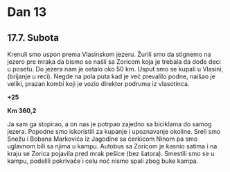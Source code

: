 # Dan 13

## 17.7. Subota

Krenuli smo uspon prema Vlasinskom jezeru. Žurili smo da stignemo na jezero pre mraka da bismo se našli sa Zoricom koja je trebala da dođe deci u posetu. Do jezera nam je ostalo oko 50 km. Usput smo se kupali u Vlasini, (brijanje u reci). Negde na pola puta kad je već prevalilo podne, naišao je veliki, prazan kombi koji je vozio direktor podruma iz vlasotinca.

**+25**

**Km 360,2**

Ja sam ga stopirao, a on nas je potrpao zajedno sa biciklama do samog jezera. Popodne smo iskoristili za kupanje i upoznavanje okoline. Sreli smo Snežu i Bobana Markovića iz Jagodine sa ćerkicom Ninom pa smo uglavnom bili sa njima u kampu. Autobus sa Zoricom je kasnio satima i na kraju se Zorica pojavila pred mrak pešice (bez šatora). Smestili smo se u kampu, podelili pokrivače i celu noć nismo spali zbog buke kampa.

